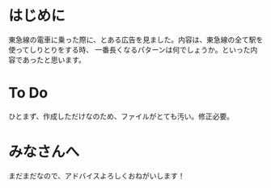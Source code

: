 # はじめに
東急線の電車に乗った際に、とある広告を見ました。内容は、東急線の全て駅を使ってしりとりをする時、
一番長くなるパターンは何でしょうか。といった内容であったと思います。

# To Do
ひとまず、作成しただけなのため、ファイルがとても汚い。修正必要。

# みなさんへ
まだまだなので、アドバイスよろしくおねがいします！